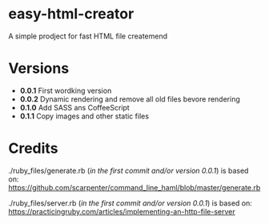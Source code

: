 easy-html-creator
=================

A simple prodject for fast HTML file createmend

Versions
=================

- **0.0.1** First wordking version
- **0.0.2** Dynamic rendering and remove all old files bevore rendering
- **0.1.0** Add SASS ans CoffeeScript
- **0.1.1** Copy images and other static files

Credits
=======

./ruby_files/generate.rb (*in the first commit and/or version 0.0.1*) is based on:
https://github.com/scarpenter/command_line_haml/blob/master/generate.rb

./ruby_files/server.rb (*in the first commit and/or version 0.0.1*) is based on:
https://practicingruby.com/articles/implementing-an-http-file-server
